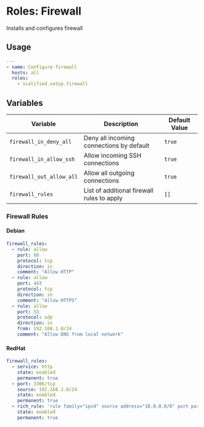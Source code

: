 # Roles: Firewall

Installs and configures firewall

## Usage

```yaml
---
- name: Configure firewall
  hosts: all
  roles:
    - scalified.setup.firewall
```

## Variables

| Variable                 | Description                                | Default Value |
| ------------------------ |------------------------------------------- |---------------|
| `firewall_in_deny_all`   | Deny all incoming connections by default   | `true`        |
| `firewall_in_allow_ssh`  | Allow incoming SSH connections             | `true`        |
| `firewall_out_allow_all` | Allow all outgoing connections             | `true`        |
| `firewall_rules`         | List of additional firewall rules to apply | `[]`          |

### Firewall Rules

#### Debian

```yaml
firewall_rules:
  - rule: allow
    port: 80
    protocol: tcp
    direction: in
    comment: "Allow HTTP"
  - rule: allow
    port: 443
    protocol: tcp
    direction: in
    comment: "Allow HTTPS"
  - rule: allow
    port: 53
    protocol: udp
    direction: in
    from: 192.168.1.0/24
    comment: "Allow DNS from local network"
```

#### RedHat

```yaml
firewall_rules:
  - service: http
    state: enabled
    permanent: true
  - port: 3306/tcp
    source: 192.168.1.0/24
    state: enabled
    permanent: true
  - rich_rule: 'rule family="ipv4" source address="10.0.0.0/8" port port="8080" protocol="tcp" accept'
    state: enabled
    permanent: true
```
